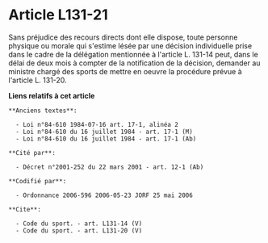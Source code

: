 # Article L131-21

Sans préjudice des recours directs dont elle dispose, toute personne physique ou morale qui s'estime lésée par une décision
individuelle prise dans le cadre de la délégation mentionnée à l'article L. 131-14 peut, dans le délai de deux mois à compter
de la notification de la décision, demander au ministre chargé des sports de mettre en oeuvre la procédure prévue à l'article
L. 131-20.

**Liens relatifs à cet article**

	**Anciens textes**:

	  - Loi n°84-610 1984-07-16 art. 17-1, alinéa 2
	  - Loi n°84-610 du 16 juillet 1984 - art. 17-1 (M)
	  - Loi n°84-610 du 16 juillet 1984 - art. 17-1 (Ab)

	**Cité par**:

	  - Décret n°2001-252 du 22 mars 2001 - art. 12-1 (Ab)

	**Codifié par**:

	  - Ordonnance 2006-596 2006-05-23 JORF 25 mai 2006

	**Cite**:

	  - Code du sport. - art. L131-14 (V)
	  - Code du sport. - art. L131-20 (V)
